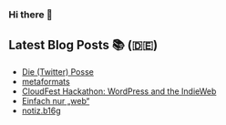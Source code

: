 ### Hi there 👋

## Latest Blog Posts 📚 (🇩🇪)
<!-- BLOG-POST-LIST:START -->
- [Die (Twitter) Posse](https://notiz.blog/2022/04/25/die-twitter-posse/)
- [metaformats](https://notiz.blog/2022/04/10/metaformats/)
- [CloudFest Hackathon:  WordPress and the IndieWeb](https://notiz.blog/2022/04/03/cloudfest-2022-hackathon-indieweb-for-wordpress/)
- [Einfach nur „web“](https://notiz.blog/2022/01/10/einfach-nur-web/)
- [notiz.b16g](https://notiz.blog/2021/12/07/notiz-b16g/)
<!-- BLOG-POST-LIST:END -->

